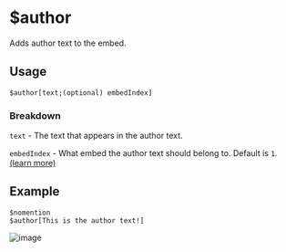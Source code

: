 # $author
Adds author text to the embed.

## Usage
```
$author[text;(optional) embedIndex]
```

### Breakdown
`text` - The text that appears in the author text.

`embedIndex` - What embed the author text should belong to. Default is `1`. [(learn more)](https://nilpointer-software.github.io/bdfd-wiki/guides/embedIndexes.html)

## Example
```
$nomention
$author[This is the author text!]
```
![image](https://user-images.githubusercontent.com/69215413/119855770-32d98500-bee0-11eb-830c-bfb8b65fac7f.png)
